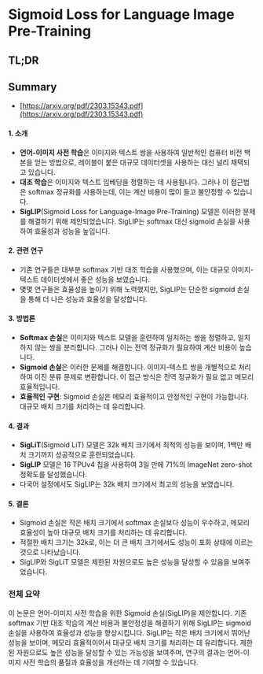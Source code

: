 # Sigmoid Loss for Language Image Pre-Training
## TL;DR
## Summary
- [https://arxiv.org/pdf/2303.15343.pdf](https://arxiv.org/pdf/2303.15343.pdf)

#### 1. 소개
- **언어-이미지 사전 학습**은 이미지와 텍스트 쌍을 사용하여 일반적인 컴퓨터 비전 백본을 얻는 방법으로, 레이블이 붙은 대규모 데이터셋을 사용하는 대신 널리 채택되고 있습니다.
- **대조 학습**은 이미지와 텍스트 임베딩을 정렬하는 데 사용됩니다. 그러나 이 접근법은 softmax 정규화를 사용하는데, 이는 계산 비용이 많이 들고 불안정할 수 있습니다.
- **SigLIP**(Sigmoid Loss for Language-Image Pre-Training) 모델은 이러한 문제를 해결하기 위해 제안되었습니다. SigLIP는 softmax 대신 sigmoid 손실을 사용하여 효율성과 성능을 높입니다.

#### 2. 관련 연구
- 기존 연구들은 대부분 softmax 기반 대조 학습을 사용했으며, 이는 대규모 이미지-텍스트 데이터셋에서 좋은 성능을 보였습니다.
- 몇몇 연구들은 효율성을 높이기 위해 노력했지만, SigLIP는 단순한 sigmoid 손실을 통해 더 나은 성능과 효율성을 달성합니다.

#### 3. 방법론
- **Softmax 손실**은 이미지와 텍스트 모델을 훈련하여 일치하는 쌍을 정렬하고, 일치하지 않는 쌍을 분리합니다. 그러나 이는 전역 정규화가 필요하여 계산 비용이 높습니다.
- **Sigmoid 손실**은 이러한 문제를 해결합니다. 이미지-텍스트 쌍을 개별적으로 처리하여 이진 분류 문제로 변환합니다. 이 접근 방식은 전역 정규화가 필요 없고 메모리 효율적입니다.
- **효율적인 구현**: Sigmoid 손실은 메모리 효율적이고 안정적인 구현이 가능합니다. 대규모 배치 크기를 처리하는 데 유리합니다.

#### 4. 결과
- **SigLiT**(Sigmoid LiT) 모델은 32k 배치 크기에서 최적의 성능을 보이며, 1백만 배치 크기까지 성공적으로 훈련되었습니다.
- **SigLIP** 모델은 16 TPUv4 칩을 사용하여 3일 만에 71%의 ImageNet zero-shot 정확도를 달성했습니다.
- 다국어 설정에서도 SigLIP는 32k 배치 크기에서 최고의 성능을 보였습니다.

#### 5. 결론
- Sigmoid 손실은 작은 배치 크기에서 softmax 손실보다 성능이 우수하고, 메모리 효율성이 높아 대규모 배치 크기를 처리하는 데 유리합니다.
- 적절한 배치 크기는 32k로, 이는 더 큰 배치 크기에서도 성능이 포화 상태에 이르는 것으로 나타났습니다.
- SigLIP와 SigLiT 모델은 제한된 자원으로도 높은 성능을 달성할 수 있음을 보여주었습니다.

### 전체 요약
이 논문은 언어-이미지 사전 학습을 위한 Sigmoid 손실(SigLIP)을 제안합니다. 기존 softmax 기반 대조 학습의 계산 비용과 불안정성을 해결하기 위해 SigLIP는 sigmoid 손실을 사용하여 효율성과 성능을 향상시킵니다. SigLIP는 작은 배치 크기에서 뛰어난 성능을 보이며, 메모리 효율적이어서 대규모 배치 크기를 처리하는 데 유리합니다. 제한된 자원으로도 높은 성능을 달성할 수 있는 가능성을 보여주며, 연구의 결과는 언어-이미지 사전 학습의 품질과 효율성을 개선하는 데 기여할 수 있습니다.
